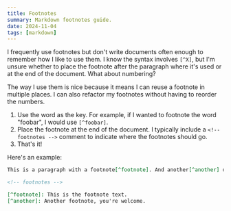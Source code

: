 ```yaml
---
title: Footnotes
summary: Markdown footnotes guide.
date: 2024-11-04
tags: [markdown]
---
```


I frequently use footnotes but don't write documents often enough to remember how I like to use them. I know the syntax
involves `[^X]`, but I'm unsure whether to place the footnote after the paragraph where it's used or at the end of the
document. What about numbering?

The way I use them is nice because it means I can reuse a footnote in multiple places. I can also refactor my footnotes
without having to reorder the numbers.

1. Use the word as the key. For example, if I wanted to footnote the word "foobar", I would use `[^foobar]`.
2. Place the footnote at the end of the document. I typically include a `<!-- footnotes -->` comment to indicate where
   the footnotes should go.
3. That's it!

Here's an example:

```markdown
This is a paragraph with a footnote[^footnote]. And another[^another] one

<!-- footnotes -->

[^footnote]: This is the footnote text.
[^another]: Another footnote, you're welcome.
```
